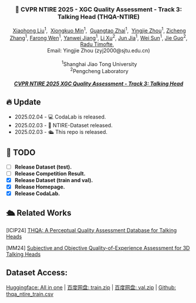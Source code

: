 ### <div align="center">🚀 CVPR NTIRE 2025 - XGC Quality Assessment - Track 3: Talking Head (THQA-NTIRE)</div> 
<p align="center">  <a href="">Xiaohong Liu</a><sup>1</sup>,  <a href="">Xiongkuo Min</a><sup>1</sup>,   <a href="">Guangtao Zhai</a><sup>1</sup>,   <a href="">Yingjie Zhou</a><sup>1</sup>,  <a href="">Zicheng Zhang</a><sup>1</sup>,  <a href="">Farong Wen</a><sup>1</sup>,  <a href="">Yanwei Jiang</a><sup>1</sup>,  <a href="">Li Xu</a><sup>2</sup>,  <a href="">Jun Jia</a><sup>1</sup>,  <a href="">Wei Sun</a><sup>1</sup>,  <a href="">Jie Guo</a><sup>2</sup>,  <a href="">Radu Timofte</a>,   <br> Email: Yingjie Zhou (zyj2000@sjtu.edu.cn) <br><br>  <sup>1</sup>Shanghai Jiao Tong University<br>  <sup>2</sup>Pengcheng Laboratory <br>  <br><i><strong><a href='https://eccv2024.ecva.net/' target='_blank'>CVPR NTIRE 2025 XGC Quality Assessment - Track 3: Talking Head</a></strong></i></p>
<!-- Organized by Shanghai Jiao Tong University and Pengcheng Laboratory  -->

## 🔥 Update
- 2025.02.04 - 💻 CodaLab is released.
- 2025.02.03 - 🎉 NTIRE-Dataset released.
- 2025.02.03 - 🛳️ This repo is released.


## 📅 TODO

- [ ] **Release Dataset (test).**
- [ ] **Release Competition Result.**
- [x] **Release Dataset (train and val).**
- [x] **Release Homepage.**
- [x] **Release CodaLab.**

## 🛳️ Related Works
[ICIP24] [THQA: A Perceptual Quality Assessment Database for Talking Heads](https://arxiv.org/abs/2404.09003)

[MM24] [Subjective and Objective Quality-of-Experience Assessment for 3D Talking Heads](https://dl.acm.org/doi/10.1145/3664647.3680964)

## Dataset Access:

[Huggingface: All in one](https://huggingface.co/datasets/zyj2000/THQA-NTIRE/tree/main) | [百度网盘: train.zip](https://pan.baidu.com/s/1sCk5y4FFm5QwW4VhZojDAQ?pwd=thqa) | [百度网盘: val.zip](https://pan.baidu.com/s/1MSZq0Ol-pbVdJ5HqDjJ96g?pwd=thqa) | [Github: thqa_ntire_train.csv](https://github.com/zyj-2000/THQA-NTIRE/blob/main/thqa_ntire_train.csv)


